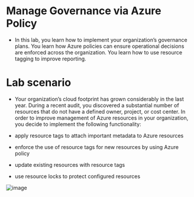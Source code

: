 # Manage Governance via Azure Policy

- In this lab, you learn how to implement your organization’s governance plans. You learn how Azure policies can ensure operational decisions are enforced across the organization. You learn how to use resource tagging to improve reporting.

# Lab scenario

- Your organization’s cloud footprint has grown considerably in the last year. During a recent audit, you discovered a substantial number of resources that do not have a defined owner, project, or cost center. In order to improve management of Azure resources in your organization, you decide to implement the following functionality:

- apply resource tags to attach important metadata to Azure resources

- enforce the use of resource tags for new resources by using Azure policy

- update existing resources with resource tags

- use resource locks to protect configured resources

![image](https://github.com/ankitnewjobs/Azure-Practices-Examples/assets/154872782/94eb0315-c37e-4304-a5b2-23468619dcc1)
